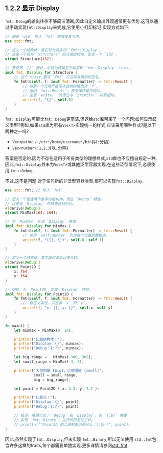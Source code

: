 ## 1.2.2 显示 Display
`fmt::Debug`的输出往往不够简洁清晰,因此自定义输出外观通常更有优势.这可以通过手动实现`fmt::Display`来完成,它使用`{}`打印标记.实现方式如下:

```Rust
// 通过 `use` 导入 `fmt` 模块使其可用。
use std::fmt;

// 定义一个结构体，我们将为其实现 `fmt::Display`。
// 这是一个名为 `Structure` 的元组结构体，包含一个 `i32`。
struct Structure(i32);

// 要使用 `{}` 标记，必须为该类型手动实现 `fmt::Display` trait。
impl fmt::Display for Structure {
    // 这个 trait 要求 `fmt` 方法具有确切的签名。
    fn fmt(&self, f: &mut fmt::Formatter) -> fmt::Result {
        // 将第一个元素严格写入提供的输出流 `f`。
        // 返回 `fmt::Result`，表示操作是否成功。
        // 注意 `write!` 的语法与 `println!` 非常相似。
        write!(f, "{}", self.0)
    }
}
```

`fmt::Display`可能比`fmt::Debug`更简洁,但这给`std`库带来了一个问题:如何显示歧义类型?例如,如果`std`库为所有`Vec<T>`实现统一的样式,应该采用哪种样式?是以下两种之一吗?

- `Vec<path>`: `/:/etc:/home/username:/bin`(以`:`分隔)
- `Vec<number>`: `1,2,3`(以`,`分隔)

答案是否定的.因为不存在适用于所有类型的理想样式,`std`库也不应擅自规定一种.因此,`fmt::Display`并未为`Vec<T>`或其他泛型容器实现.在这些泛型情况下,必须使用 `fmt::Debug`.

不过,这不是问题.对于任何新的非泛型容器类型,都可以实现`fmt::Display`.

```Rust
use std::fmt; // 导入 `fmt`

// 定义一个包含两个数字的结构体。派生 `Debug` 特性，
// 以便与 `Display` 的结果进行对比。
#[derive(Debug)]
struct MinMax(i64, i64);

// 为 `MinMax` 实现 `Display` 特性。
impl fmt::Display for MinMax {
    fn fmt(&self, f: &mut fmt::Formatter) -> fmt::Result {
        // 使用 `self.number` 引用每个位置的数据点。
        write!(f, "({}, {})", self.0, self.1)
    }
}

// 定义一个结构体，其字段可命名以便比较。
#[derive(Debug)]
struct Point2D {
    x: f64,
    y: f64,
}

// 同样，为 `Point2D` 实现 `Display` 特性。
impl fmt::Display for Point2D {
    fn fmt(&self, f: &mut fmt::Formatter) -> fmt::Result {
        // 自定义实现，只显示 `x` 和 `y`。
        write!(f, "x: {}, y: {}", self.x, self.y)
    }
}

fn main() {
    let minmax = MinMax(0, 14);

    println!("比较结构体：");
    println!("Display：{}", minmax);
    println!("Debug：{:?}", minmax);

    let big_range =   MinMax(-300, 300);
    let small_range = MinMax(-3, 3);

    println!("大范围是 {big}，小范围是 {small}",
             small = small_range,
             big = big_range);

    let point = Point2D { x: 3.3, y: 7.2 };

    println!("比较点：");
    println!("Display：{}", point);
    println!("Debug：{:?}", point);

    // 错误。虽然实现了 `Debug` 和 `Display`，但 `{:b}` 需要
    // 实现 `fmt::Binary`。这行代码无法工作。
    // println!("Point2D 的二进制表示是什么：{:b}？", point);
}
```

因此,虽然实现了`fmt::Display`,但未实现 `fmt::Binary`,所以无法使用.`std::fmt`包含许多这样的traits,每个都需要单独实现.更多详情请参阅[std::fmt](https://doc.rust-lang.org/std/fmt/).
